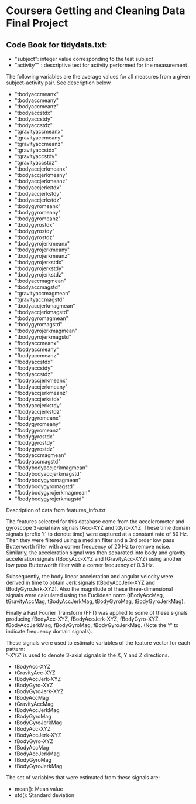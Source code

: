 
# Coursera Getting and Cleaning Data Final Project

## Code Book for tidydata.txt:

- "subject": integer value corresponding to the test subject
- "activity"" : descriptive text for activity performed for the measurement

The following variables are the average values for all measures from a given subject-activity pair.  See description below.
- "tbodyaccmeanx" 
- "tbodyaccmeany" 
- "tbodyaccmeanz" 
- "tbodyaccstdx" 
- "tbodyaccstdy" 
- "tbodyaccstdz" 
- "tgravityaccmeanx" 
- "tgravityaccmeany" 
- "tgravityaccmeanz" 
- "tgravityaccstdx" 
- "tgravityaccstdy" 
- "tgravityaccstdz" 
- "tbodyaccjerkmeanx" 
- "tbodyaccjerkmeany" 
- "tbodyaccjerkmeanz" 
- "tbodyaccjerkstdx" 
- "tbodyaccjerkstdy" 
- "tbodyaccjerkstdz" 
- "tbodygyromeanx" 
- "tbodygyromeany" 
- "tbodygyromeanz" 
- "tbodygyrostdx" 
- "tbodygyrostdy" 
- "tbodygyrostdz" 
- "tbodygyrojerkmeanx" 
- "tbodygyrojerkmeany" 
- "tbodygyrojerkmeanz" 
- "tbodygyrojerkstdx" 
- "tbodygyrojerkstdy" 
- "tbodygyrojerkstdz" 
- "tbodyaccmagmean" 
- "tbodyaccmagstd" 
- "tgravityaccmagmean" 
- "tgravityaccmagstd" 
- "tbodyaccjerkmagmean" 
- "tbodyaccjerkmagstd"
- "tbodygyromagmean" 
- "tbodygyromagstd" 
- "tbodygyrojerkmagmean" 
- "tbodygyrojerkmagstd" 
- "fbodyaccmeanx" 
- "fbodyaccmeany" 
- "fbodyaccmeanz" 
- "fbodyaccstdx" 
- "fbodyaccstdy" 
- "fbodyaccstdz" 
- "fbodyaccjerkmeanx" 
- "fbodyaccjerkmeany" 
- "fbodyaccjerkmeanz" 
- "fbodyaccjerkstdx" 
- "fbodyaccjerkstdy" 
- "fbodyaccjerkstdz" 
- "fbodygyromeanx" 
- "fbodygyromeany" 
- "fbodygyromeanz" 
- "fbodygyrostdx" 
- "fbodygyrostdy" 
- "fbodygyrostdz" 
- "fbodyaccmagmean" 
- "fbodyaccmagstd" 
- "fbodybodyaccjerkmagmean" 
- "fbodybodyaccjerkmagstd" 
- "fbodybodygyromagmean" 
- "fbodybodygyromagstd" 
- "fbodybodygyrojerkmagmean" 
- "fbodybodygyrojerkmagstd"

Description of data from features_info.txt

The features selected for this database come from the accelerometer and gyroscope 3-axial raw signals tAcc-XYZ and tGyro-XYZ. These time domain signals (prefix 't' to denote time) were captured at a constant rate of 50 Hz. Then they were filtered using a median filter and a 3rd order low pass Butterworth filter with a corner frequency of 20 Hz to remove noise. Similarly, the acceleration signal was then separated into body and gravity acceleration signals (tBodyAcc-XYZ and tGravityAcc-XYZ) using another low pass Butterworth filter with a corner frequency of 0.3 Hz. 

Subsequently, the body linear acceleration and angular velocity were derived in time to obtain Jerk signals (tBodyAccJerk-XYZ and tBodyGyroJerk-XYZ). Also the magnitude of these three-dimensional signals were calculated using the Euclidean norm (tBodyAccMag, tGravityAccMag, tBodyAccJerkMag, tBodyGyroMag, tBodyGyroJerkMag). 

Finally a Fast Fourier Transform (FFT) was applied to some of these signals producing fBodyAcc-XYZ, fBodyAccJerk-XYZ, fBodyGyro-XYZ, fBodyAccJerkMag, fBodyGyroMag, fBodyGyroJerkMag. (Note the 'f' to indicate frequency domain signals). 

These signals were used to estimate variables of the feature vector for each pattern:  
'-XYZ' is used to denote 3-axial signals in the X, Y and Z directions.

- tBodyAcc-XYZ
- tGravityAcc-XYZ
- tBodyAccJerk-XYZ
- tBodyGyro-XYZ
- tBodyGyroJerk-XYZ
- tBodyAccMag
- tGravityAccMag
- tBodyAccJerkMag
- tBodyGyroMag
- tBodyGyroJerkMag
- fBodyAcc-XYZ
- fBodyAccJerk-XYZ
- fBodyGyro-XYZ
- fBodyAccMag
- fBodyAccJerkMag
- fBodyGyroMag
- fBodyGyroJerkMag

The set of variables that were estimated from these signals are: 

- mean(): Mean value
- std(): Standard deviation

